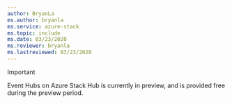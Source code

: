 ```yaml
---
author: BryanLa
ms.author: bryanla
ms.service: azure-stack
ms.topic: include
ms.date: 03/23/2020
ms.reviewer: bryanla
ms.lastreviewed: 03/23/2020
---
```


> [!IMPORTANT]
> Event Hubs on Azure Stack Hub is currently in preview, and is provided free during the preview period.